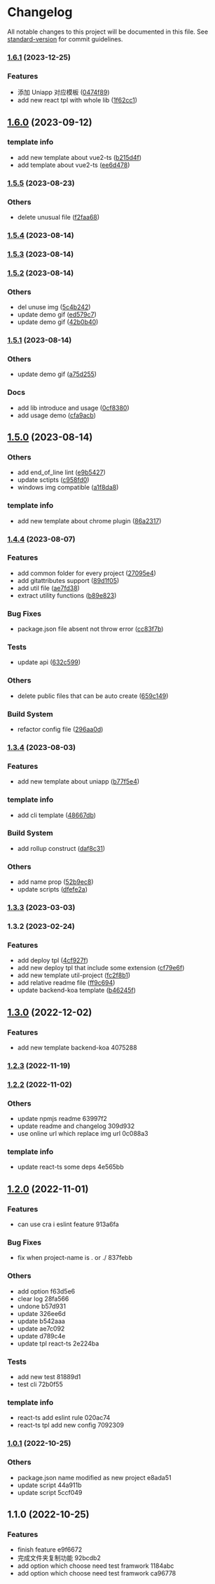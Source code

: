 # Changelog

All notable changes to this project will be documented in this file. See [standard-version](https://github.com/conventional-changelog/standard-version) for commit guidelines.

### [1.6.1](https://github.com/sishen654/mazp-create-tpl/compare/v1.6.0...v1.6.1) (2023-12-25)


### Features

* 添加 Uniapp 对应模板 ([0474f89](https://github.com/sishen654/mazp-create-tpl/commit/0474f89dc149ca2ec08d253ae62bc4fbda6c044e))
* add new react tpl with whole lib ([1f62cc1](https://github.com/sishen654/mazp-create-tpl/commit/1f62cc1027a512ee243d9e81f840d756e449ce1a))

## [1.6.0](https://github.com/sishen654/mazp-create-tpl/compare/v1.5.5...v1.6.0) (2023-09-12)


### template info

* add new template about vue2-ts ([b215d4f](https://github.com/sishen654/mazp-create-tpl/commit/b215d4fcc40f7df3ebb12bc1b8dedd737114679c))
* add template about vue2-ts ([ee6d478](https://github.com/sishen654/mazp-create-tpl/commit/ee6d47800b36c8ce24fd43f4221651a74a8bc940))

### [1.5.5](https://github.com/sishen654/mazp-create-tpl/compare/v1.5.4...v1.5.5) (2023-08-23)


### Others

* delete unusual file ([f2faa68](https://github.com/sishen654/mazp-create-tpl/commit/f2faa68b5c34f11bbb0da0b5226e93781e7e1bc2))

### [1.5.4](https://github.com/sishen654/mazp-create-tpl/compare/v1.5.3...v1.5.4) (2023-08-14)

### [1.5.3](https://github.com/sishen654/mazp-create-tpl/compare/v1.5.2...v1.5.3) (2023-08-14)

### [1.5.2](https://github.com/sishen654/mazp-create-tpl/compare/v1.5.1...v1.5.2) (2023-08-14)


### Others

* del unuse img ([5c4b242](https://github.com/sishen654/mazp-create-tpl/commit/5c4b242315868ae4b6368bd9f79608a89200a0fd))
* update demo gif ([ed579c7](https://github.com/sishen654/mazp-create-tpl/commit/ed579c727fd2c189cf7a5f88bd0eb784151fad26))
* update demo gif ([42b0b40](https://github.com/sishen654/mazp-create-tpl/commit/42b0b40b057cdfae02c82cfa3ce5245cf3e2fb98))

### [1.5.1](https://github.com/sishen654/mazp-create-tpl/compare/v1.5.0...v1.5.1) (2023-08-14)


### Others

* update demo gif ([a75d255](https://github.com/sishen654/mazp-create-tpl/commit/a75d2552a7ed7eafd4440fa496df3c4ee9f11e17))


### Docs

* add lib introduce and usage ([0cf8380](https://github.com/sishen654/mazp-create-tpl/commit/0cf8380fb393281dcbbf71d14a95a829e73f297c))
* add usage demo ([cfa9acb](https://github.com/sishen654/mazp-create-tpl/commit/cfa9acbb2c02dcd3bb853c8c90c8066c47ef59dc))

## [1.5.0](https://github.com/sishen654/mazp-create-tpl/compare/v1.4.4...v1.5.0) (2023-08-14)


### Others

* add end_of_line lint ([e9b5427](https://github.com/sishen654/mazp-create-tpl/commit/e9b5427509c5158c92e3e0c402287ae3c012cf8e))
* update sctipts ([c958fd0](https://github.com/sishen654/mazp-create-tpl/commit/c958fd00f1ef2e675ed480e2bfe08eb59b89df43))
* windows img compatible ([a1f8da8](https://github.com/sishen654/mazp-create-tpl/commit/a1f8da8cb55dea7aed66b16109f19b4b8f5ddda0))


### template info

* add new template about chrome plugin ([86a2317](https://github.com/sishen654/mazp-create-tpl/commit/86a2317b57354786be5d6f180542beb2f53e33b2))

### [1.4.4](https://github.com/sishen654/mazp-create-tpl/compare/v1.3.4...v1.4.4) (2023-08-07)


### Features

* add common folder for every project ([27095e4](https://github.com/sishen654/mazp-create-tpl/commit/27095e467cf95a5daf56f646952f49edadecd0f8))
* add gitattributes support ([89d1f05](https://github.com/sishen654/mazp-create-tpl/commit/89d1f050f26425b9ce12aee7a82a40b49befb3b2))
* add util file ([ae7fd38](https://github.com/sishen654/mazp-create-tpl/commit/ae7fd38135dd26f920341ff3daef45ab67871754))
* extract utility functions ([b89e823](https://github.com/sishen654/mazp-create-tpl/commit/b89e823cb89d7e2c84b83fe74dade95d8b4cd12c))


### Bug Fixes

* package.json file absent not throw error ([cc83f7b](https://github.com/sishen654/mazp-create-tpl/commit/cc83f7ba7105444de295ceaca73d85ac4bbb46ed))


### Tests

* update api ([632c599](https://github.com/sishen654/mazp-create-tpl/commit/632c5994db1f35a2a3d6cc875ec21185f69bce5e))


### Others

* delete public files that can be auto create ([659c149](https://github.com/sishen654/mazp-create-tpl/commit/659c1497ff32743502eb814bb298cd90c3979d60))


### Build System

* refactor config file ([296aa0d](https://github.com/sishen654/mazp-create-tpl/commit/296aa0dffcfb5bf8f587afdfd65252922ef4a4dd))

### [1.3.4](https://github.com/sishen654/mazp-create-tpl/compare/v1.3.3...v1.3.4) (2023-08-03)


### Features

* add new template about uniapp ([b77f5e4](https://github.com/sishen654/mazp-create-tpl/commit/b77f5e48db5375c87f3fad40f57e7aaa51a710c3))


### template info

* add cli template ([48667db](https://github.com/sishen654/mazp-create-tpl/commit/48667dbed90abde32c4370240a60b5cd2f661e78))


### Build System

* add rollup construct ([daf8c31](https://github.com/sishen654/mazp-create-tpl/commit/daf8c315cab001e11e20d1992f56f74decd241a2))


### Others

* add name prop ([52b9ec8](https://github.com/sishen654/mazp-create-tpl/commit/52b9ec8da31564f26042ff19e9142be5229ad86e))
* update scripts ([dfefe2a](https://github.com/sishen654/mazp-create-tpl/commit/dfefe2a1c441a4d02a20ffc26dba7c5013f25b1d))

### [1.3.3](https://github.com/sishen654/mazp-create-tpl/compare/v1.3.2...v1.3.3) (2023-03-03)

### 1.3.2 (2023-02-24)


### Features

* add deploy tpl ([4cf927f](https://github.com/sishen654/mazp-create-tpl/commit/4cf927ff3d6bba1a7f462417c64ac7b178bcd938))
* add new deploy tpl that include some extension ([cf79e6f](https://github.com/sishen654/mazp-create-tpl/commit/cf79e6fa85dce64af3feaa9aef1dded58de1b4b2))
* add new template util-project ([fc2f8b1](https://github.com/sishen654/mazp-create-tpl/commit/fc2f8b1b7af7e8993360e960333efcdf319da479))
* add relative readme file ([ff9c694](https://github.com/sishen654/mazp-create-tpl/commit/ff9c694f41c44d7fca785fd2ccbe9547ed6f5236))
* update backend-koa template ([b46245f](https://github.com/sishen654/mazp-create-tpl/commit/b46245f1f05c8b3f065037e3ef2e2616625a6803))

## [1.3.0](///compare/v1.2.3...v1.3.0) (2022-12-02)


### Features

* add new template backend-koa 4075288

### [1.2.3](///compare/v1.2.2...v1.2.3) (2022-11-19)

### [1.2.2](///compare/v1.2.0...v1.2.2) (2022-11-02)


### Others

* update npmjs readme 63997f2
* update readme and changelog 309d932
* use online url which replace img url 0c088a3


### template info

* update react-ts some deps 4e565bb

## [1.2.0](///compare/v1.0.1...v1.2.0) (2022-11-01)

### Features

- can use cra i eslint feature 913a6fa

### Bug Fixes

- fix when project-name is . or ./ 837febb

### Others

- add option f63d5e6
- clear log 28fa566
- undone b57d931
- update 326ee6d
- update b542aaa
- update ae7c092
- update d789c4e
- update tpl react-ts 2e224ba

### Tests

- add new test 81889d1
- test cli 72b0f55

### template info

- react-ts add eslint rule 020ac74
- react-ts tpl add new config 7092309

### [1.0.1](///compare/v1.1.0...v1.0.1) (2022-10-25)

### Others

- package.json name modified as new project e8ada51
- update script 44a911b
- update script 5ccf049

## 1.1.0 (2022-10-25)

### Features

- finish feature e9f6672
- 完成文件夹复制功能 92bcdb2
- add option which choose need test framwork 1184abc
- add option which choose need test framwork ca96778
